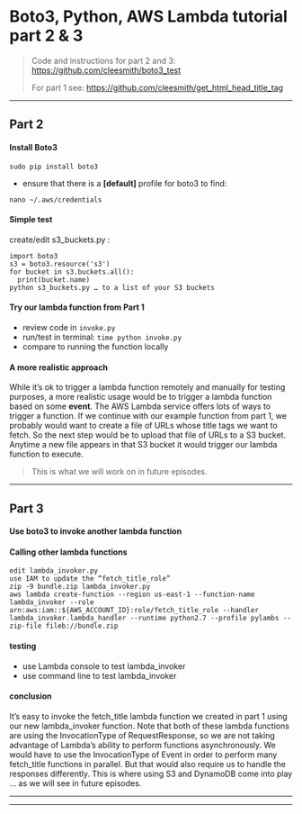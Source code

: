 # Boto3, Python, AWS Lambda tutorial part 2 & 3

> Code and instructions for part 2 and 3:
> https://github.com/cleesmith/boto3_test
>
> For part 1 see:
> https://github.com/cleesmith/get_html_head_title_tag

***

## Part 2

#### Install Boto3
```
sudo pip install boto3
```
* ensure that there is a **[default]** profile for boto3 to find:
```
nano ~/.aws/credentials
```

#### Simple test
create/edit s3_buckets.py :
```
import boto3
s3 = boto3.resource('s3')
for bucket in s3.buckets.all():
  print(bucket.name)
python s3_buckets.py … to a list of your S3 buckets
```

#### Try our lambda function from Part 1
* review code in ```invoke.py```
* run/test in terminal: ```time python invoke.py```
* compare to running the function locally

#### A more realistic approach
While it’s ok to trigger a lambda function remotely and manually for testing purposes,
a more realistic usage would be to trigger a lambda function based on some **event**.
The AWS Lambda service offers lots of ways to trigger a function.
If we continue with our example function from part 1, we probably would want to create
a file of URLs whose title tags we want to fetch.  So the next step would be to upload
that file of URLs to a S3 bucket.  Anytime a new file appears in that S3 bucket it
would trigger our lambda function to execute.

> This is what we will work on in future episodes.

***

## Part 3

#### Use boto3 to invoke another lambda function

#### Calling other lambda functions
```
edit lambda_invoker.py
use IAM to update the “fetch_title_role”
zip -9 bundle.zip lambda_invoker.py
aws lambda create-function --region us-east-1 --function-name lambda_invoker --role arn:aws:iam::${AWS_ACCOUNT_ID}:role/fetch_title_role --handler lambda_invoker.lambda_handler --runtime python2.7 --profile pylambs --zip-file fileb://bundle.zip
```

#### testing
* use Lambda console to test lambda_invoker
* use command line to test lambda_invoker

#### conclusion
It’s easy to invoke the fetch_title lambda function we created in part 1 using our new lambda_invoker function.
Note that both of these lambda functions are using the InvocationType of RequestResponse,
so we are not taking advantage of Lambda’s ability to perform functions asynchronously.
We would have to use the InvocationType of Event in order to perform many fetch_title functions in parallel.
But that would also require us to handle the responses differently.
This is where using S3 and DynamoDB come into play … as we will see in future episodes.

***
***
